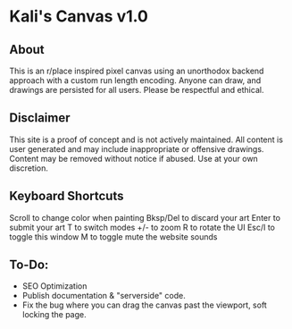 # Kali's Canvas v1.0
## About
This is an r/place inspired pixel canvas using an unorthodox backend approach with a custom run length encoding. Anyone can draw, and drawings are persisted for all users. Please be respectful and ethical.

## Disclaimer
This site is a proof of concept and is not actively maintained. All content is user generated and may include inappropriate or offensive drawings. Content may be removed without notice if abused. Use at your own discretion.

## Keyboard Shortcuts
Scroll to change color when painting
Bksp/Del to discard your art
Enter to submit your art
T to switch modes
+/- to zoom
R to rotate the UI
Esc/I to toggle this window
M to toggle mute the website sounds

## To-Do:
- SEO Optimization
- Publish documentation & "serverside" code.
- Fix the bug where you can drag the canvas past the viewport, soft locking the page.